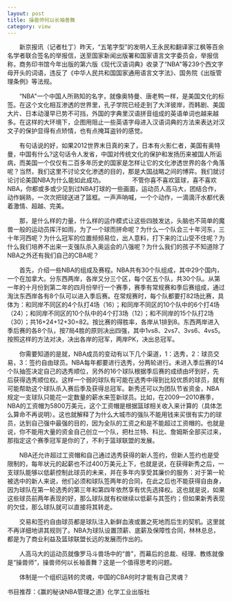 ```yaml
---
layout: post
title: 操兽师何以长袖善舞
category: view
---
```

　　新京报讯（记者杜丁）昨天，“五笔字型”的发明人王永民和翻译家江枫等百余名学者联合签名的举报信，送至国家新闻出版署和国家语言文字委员会，举报信称，商务印书馆今年出版的第六版《现代汉语词典》收录了“NBA"等239个西文字母开头的词语，违反了《中华人民共和国国家通用语言文字法》、国务院《出版管理条例》等法规。

　　“NBA"一个中国人所熟知的名字，就像奥特曼、唐老鸭一样，是美国文化的标签。在这个文化相互渗透的世界里，孔子学院已经走到了大洋彼岸，而韩剧、美国大片、日本动漫早已势不可挡，外国的字典里汉语拼音组成的英语单词也越来越多。在这样的大环境下，企图用阻止一些英语字母进入汉语词典的方法来表达对汉文子的保护显得有点矫情，也有点掩耳盗铃的感觉。

　　有句话说的好，如果2012世界末日真的来了，日本有火影仁者，美国有奥特曼，中国有什么?这句话令人发省，中国对传统文化的保护和发扬历来被国人所诟病，而美国一个仅仅有二百多年历史的国家是怎样让它的文化渗透世界的各个角落呢？当然，我们这里不讨论文化渗透的目的，那是大国战略之间的博弈。我们就讨论讨论美国NBA为什么能如此成功。
　　
　　不管你喜不喜欢篮球，喜不喜欢NBA，你都或多或少见到过NBA打球的一些画面，运动员人高马大，团结合作，动作娴熟，一次次把球送进了篮框。一声声呐喊，一个个动作，一滴滴汗水都代表着激情、超越、完美。

　　那，是什么样的力量，什么样的运作模式让这些四肢发达，头脑也不简单的魔兽一般的运动员挥汗如雨，为了一个球而拼命呢？为什么一个队会三十年河东，三十年河西呢？为什么冠军的位置频频易位，出人意料，打下来的江山受不住呢？为什么我们培养不出来一支强队杀入奥运会的八强呢？为什么我们的孩子不知道除了NBA之外还有我们自己的CBA呢？

　　首先，介绍一些NBA的组成及赛程。NBA共有30个队组成，其中29个国内，一个在加拿大。分东西两岸，各岸又分三个区，每个区五个队，共30个队。从第一年的十月份到第二年的四月份举行一个赛季，赛季有常规赛和季后赛组成，通过淘汰东西岸各有8个队可以进入季后赛。在常规赛时，每个队都要打82场比赛，具体为：和同岸不同区的4个队打4场（16）；和同岸不同区的10个队中的6个打4场（24）；和同岸不同区的10个队中的4个打3场（12）；和不同岸的15个队打2场（30）；共16+24+12+30=82。按比赛的得胜率，各岸从1排到8。东西两岸进入季后赛的各8个队，按7局4胜的原则决出四强，其中1vs8、2vs7、3vs6、4vs5。按照这样的方法对决，决出各岸的冠军，两岸PK，决出总冠军。

　　你需要知道的是就，NBA成员的变动有以下几个渠道，1：选秀，2：球员交易，3：签约自由球员。NBA每年都要进行选秀，分两轮进行。未进入季后赛的14个队抽签决定自己的选秀顺位，另外的16个球队根据季后赛的成绩由坏到好，先后获得选秀顺位权。这样一个弱的球队有可能在选秀中得到比较优质的球员，就有可能帮助这个球队杀入赛后季及获得总冠军。新秀还可以为团队节省资金，NBA规定一支球队只能花一定数量的薪水来签新球员。比如，在2009—2010赛季，NBA的工资帽为5800万美元，这个工资帽是根据篮球相关收入来计算的（具体怎么算命不再说明）。这也就解释了为什么大城市的强队不能用钱来买很有实力的球员，达到自己强中最强的目的，因为全队的工资之和是不能超过工资帽的。也就是说，你不能用大量的资金自己创立一个队，把杜兰特、科比、詹姆斯全部买过来，那指定这个赛季冠军是你的了，不利于篮球联盟的发展。

　　NBA还允许超过工资帽和自己通过选秀获得的新人签约，但新人签约也是受限制的，每年状元的起薪也不过400万美元上下，也就是说，在获得新秀之后，一支球队能够以低薪控制此球员的未来，并在多年内享受其廉价的服务：对于第一轮被选中的新人来说，他们必须和球队签两年的合同，在此之后也不能获得自由身，因为球队在第一轮选秀的第三年和第四年依然享有优先选择权。这也就是说，如果这些球员前两年表现的好，那么球队就有权继续以低薪与其签约；但如果新秀表现的欠佳，那么球队就可以直接将其转走。

　　交易和签约自由球员都是球队注入新鲜血液或置之死地而后生的契机。这里就不再详细地讲其规则了。NBA为球队设置顶薪、底薪及保障性合同，林林总总，都是为了商业利益及篮球联盟长远的发展而作出的。

　　人高马大的运动员就像罗马斗兽场中的“兽”，而幕后的总裁、经理、教练就像是“操兽师”，操兽师何以长袖善舞？这是一个值得思考的问题。

　　体制是一个组织运转的灵魂，中国的CBA何时才能有自己灵魂？
 
书目推荐：《赢的秘诀NBA管理之道》化学工业出版社
 
 
 
 
 
 
 
 
 
 
 
